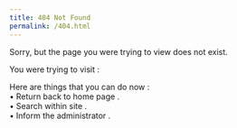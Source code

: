 ```yaml
---
title: 404 Not Found
permalink: /404.html
---
```

<section>
<p>
Sorry, but the page you were trying to view does not exist.</p>
<p>
You were trying to visit :</p><p id="pageurl" style="color:red">
</p>
</section>
<section>
<p>
Here are things that you can do now :<br />
• Return back to home page .<br />
• Search within site . <br />
• Inform the administrator .<br />
</p>
</section>

